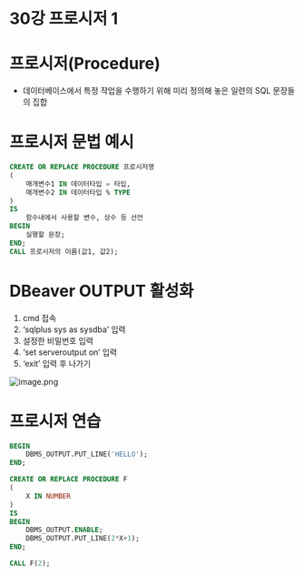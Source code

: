 # 30강 프로시저 1

# 프로시저(Procedure)

- 데이터베이스에서 특정 작업을 수행하기 위해 미리 정의해 놓은 일련의 SQL 문장들의 집합

# 프로시저 문법 예시

```sql
CREATE OR REPLACE PROCEDURE 프로시저명
(
	매개변수1 IN 데이터타입 = 타입,
	매개변수2 IN 데이터타입 % TYPE
)
IS
	함수내에서 사용할 변수, 상수 등 선언
BEGIN
	실행할 문장;
END;
CALL 프로시저의 이름(값1, 값2);
```

# DBeaver OUTPUT 활성화

1. cmd 접속
2. ‘sqlplus sys as sysdba’ 입력
3. 설정한 비밀번호 입력
4. ‘set serveroutput on’ 입력
5. ‘exit’ 입력 후 나가기

![image.png](image.png)

# 프로시저 연습

```sql
BEGIN
	DBMS_OUTPUT.PUT_LINE('HELLO');
END;

CREATE OR REPLACE PROCEDURE F
(
	X IN NUMBER
)
IS 
BEGIN 
	DBMS_OUTPUT.ENABLE;
	DBMS_OUTPUT.PUT_LINE(2*X+1);
END;

CALL F(2);
```